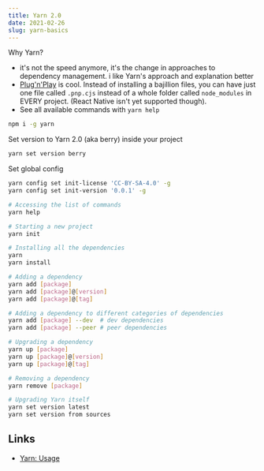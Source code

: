 ```yaml
---
title: Yarn 2.0
date: 2021-02-26
slug: yarn-basics
---
```


Why Yarn?

- it's not the speed anymore, it's the change in approaches to dependency management. i like Yarn's approach and explanation better
- [Plug'n'Play](https://yarnpkg.com/features/pnp) is cool. Instead of installing a bajillion files, you can have just one file called `.pnp.cjs` instead of a whole folder called `node_modules` in EVERY project. (React Native isn't yet supported though).
- See all available commands with `yarn help`

```bash
npm i -g yarn
```

Set version to Yarn 2.0 (aka berry) inside your project

```bash
yarn set version berry
```

Set global config

```bash
yarn config set init-license 'CC-BY-SA-4.0' -g
yarn config set init-version '0.0.1' -g
```

```bash
# Accessing the list of commands
yarn help

# Starting a new project
yarn init

# Installing all the dependencies
yarn
yarn install

# Adding a dependency
yarn add [package]
yarn add [package]@[version]
yarn add [package]@[tag]

# Adding a dependency to different categories of dependencies
yarn add [package] --dev  # dev dependencies
yarn add [package] --peer # peer dependencies

# Upgrading a dependency
yarn up [package]
yarn up [package]@[version]
yarn up [package]@[tag]

# Removing a dependency
yarn remove [package]

# Upgrading Yarn itself
yarn set version latest
yarn set version from sources
```

## Links

- [Yarn: Usage](https://yarnpkg.com/getting-started/usage)

